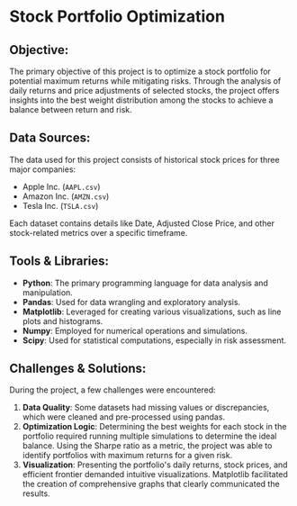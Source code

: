 
# Stock Portfolio Optimization

## Objective:
The primary objective of this project is to optimize a stock portfolio for potential maximum returns while mitigating risks. Through the analysis of daily returns and price adjustments of selected stocks, the project offers insights into the best weight distribution among the stocks to achieve a balance between return and risk.

## Data Sources:
The data used for this project consists of historical stock prices for three major companies:
- Apple Inc. (`AAPL.csv`)
- Amazon Inc. (`AMZN.csv`)
- Tesla Inc. (`TSLA.csv`)

Each dataset contains details like Date, Adjusted Close Price, and other stock-related metrics over a specific timeframe.

## Tools & Libraries:
- **Python**: The primary programming language for data analysis and manipulation.
- **Pandas**: Used for data wrangling and exploratory analysis.
- **Matplotlib**: Leveraged for creating various visualizations, such as line plots and histograms.
- **Numpy**: Employed for numerical operations and simulations.
- **Scipy**: Used for statistical computations, especially in risk assessment.

## Challenges & Solutions:
During the project, a few challenges were encountered:
1. **Data Quality**: Some datasets had missing values or discrepancies, which were cleaned and pre-processed using pandas.
2. **Optimization Logic**: Determining the best weights for each stock in the portfolio required running multiple simulations to determine the ideal balance. Using the Sharpe ratio as a metric, the project was able to identify portfolios with maximum returns for a given risk.
3. **Visualization**: Presenting the portfolio's daily returns, stock prices, and efficient frontier demanded intuitive visualizations. Matplotlib facilitated the creation of comprehensive graphs that clearly communicated the results.


